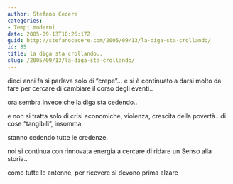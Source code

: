 ```yaml
---
author: Stefano Cecere
categories:
- Tempi moderni
date: 2005-09-13T10:26:17Z
guid: http://stefanocecere.com/2005/09/13/la-diga-sta-crollando/
id: 85
title: la diga sta crollando..
slug: /2005/09/13/la-diga-sta-crollando/
---
```


dieci anni fa si parlava solo di &#x201c;crepe&#x201d;… e si è continuato a darsi molto da fare per cercare di cambiare il corso degli eventi..

ora sembra invece che la diga sta cedendo..

e non si tratta solo di crisi economiche, violenza, crescita della povertà.. di cose &#x201c;tangibili&#x201d;, insomma.

stanno cedendo tutte le credenze.

noi si continua con rinnovata energia a cercare di ridare un Senso alla storia..

come tutte le antenne, per ricevere si devono prima alzare